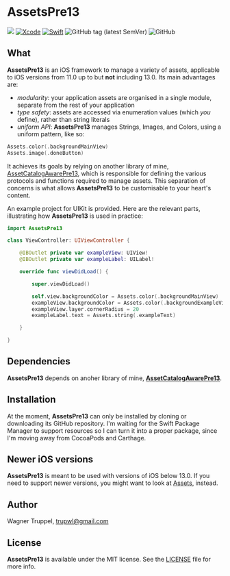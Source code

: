 # AssetsPre13
![](https://img.shields.io/badge/platforms-iOS%2011-red)
[![Xcode](https://img.shields.io/badge/Xcode-11-blueviolet.svg)](https://developer.apple.com/xcode)
[![Swift](https://img.shields.io/badge/Swift-5.1-orange.svg)](https://swift.org)
![GitHub tag (latest SemVer)](https://img.shields.io/github/v/tag/wltrup/AssetsPre13)
![GitHub](https://img.shields.io/github/license/wltrup/AssetsPre13)

## What

**AssetsPre13** is an iOS framework to manage a variety of assets, applicable to iOS versions from 11.0 up to but **not** including  13.0. Its main advantages are:

- *modularity*: your application assets are organised in a single module, separate from the rest of your application
- *type safety*: assets are accessed via enumeration values (which *you* define), rather than string literals
- *uniform API*: **AssetsPre13** manages Strings, Images, and Colors, using a uniform pattern, like so:
```swift
Assets.color(.backgroundMainView)
Assets.image(.doneButton)
```

It achieves its goals by relying on another library of mine, [AssetCatalogAwarePre13](https://github.com/wltrup/AssetCatalogAwarePre13), which is responsible for defining the various protocols and functions required to manage assets. This separation of concerns is what allows **AssetsPre13** to be customisable to your heart's content.

An example project for UIKit is provided. Here are the relevant parts, illustrating how **AssetsPre13** is used in practice:
```swift
import AssetsPre13

class ViewController: UIViewController {

    @IBOutlet private var exampleView: UIView!
    @IBOutlet private var exampleLabel: UILabel!

    override func viewDidLoad() {

        super.viewDidLoad()

        self.view.backgroundColor = Assets.color(.backgroundMainView)
        exampleView.backgroundColor = Assets.color(.backgroundExampleView)
        exampleView.layer.cornerRadius = 20
        exampleLabel.text = Assets.string(.exampleText)

    }

}
```

## Dependencies

**AssetsPre13** depends on anoher library of mine, [**AssetCatalogAwarePre13**](https://github.com/wltrup/AssetCatalogAwarePre13.git).

## Installation

At the moment, **AssetsPre13** can only be installed by cloning or downloading its GitHub repository. I'm waiting for the Swift Package Manager to support resources so I can turn it into a proper package, since I'm moving away from CocoaPods and Carthage.

## Newer iOS versions

**AssetsPre13** is meant to be used with versions of iOS below 13.0. If you need to support newer versions, you might want to look at [Assets](https://github.com/wltrup/Assets), instead.

## Author

Wagner Truppel, trupwl@gmail.com

## License

**AssetsPre13** is available under the MIT license. See the [LICENSE](./LICENSE) file for more info.

